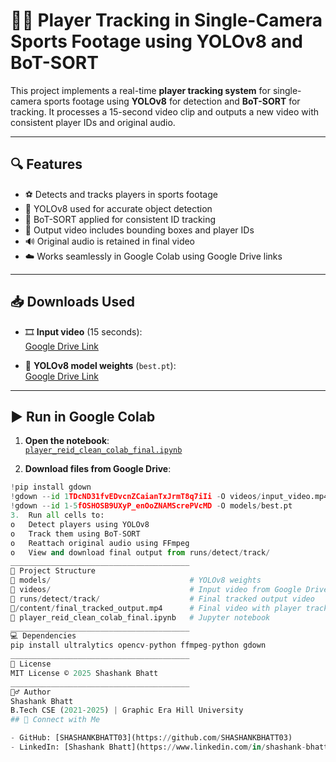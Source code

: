 # 🏃‍♂️ Player Tracking in Single-Camera Sports Footage using YOLOv8 and BoT-SORT

This project implements a real-time **player tracking system** for single-camera sports footage using **YOLOv8** for detection and **BoT-SORT** for tracking. It processes a 15-second video clip and outputs a new video with consistent player IDs and original audio.

---

## 🔍 Features

- ⚽ Detects and tracks players in sports footage
- 🧠 YOLOv8 used for accurate object detection
- 🔄 BoT-SORT applied for consistent ID tracking
- 🎥 Output video includes bounding boxes and player IDs
- 🔊 Original audio is retained in final video
- ☁️ Works seamlessly in Google Colab using Google Drive links

---

## 📥 Downloads Used

- 🎞️ **Input video** (15 seconds):  
  [Google Drive Link](https://drive.google.com/file/d/1TDcND31fvEDvcnZCaianTxJrmT8q7iIi/view)

- 🧠 **YOLOv8 model weights** (`best.pt`):  
  [Google Drive Link](https://drive.google.com/file/d/1-5fOSHOSB9UXyP_enOoZNAMScrePVcMD/view)

---

## ▶️ Run in Google Colab

1. **Open the notebook**:  
   [`player_reid_clean_colab_final.ipynb`](./player_reid_clean_colab_final.ipynb)

2. **Download files from Google Drive**:

```python
!pip install gdown
!gdown --id 1TDcND31fvEDvcnZCaianTxJrmT8q7iIi -O videos/input_video.mp4
!gdown --id 1-5fOSHOSB9UXyP_enOoZNAMScrePVcMD -O models/best.pt
3.	Run all cells to:
o	Detect players using YOLOv8
o	Track them using BoT-SORT
o	Reattach original audio using FFmpeg
o	View and download final output from runs/detect/track/
________________________________________
📁 Project Structure
📂 models/                               # YOLOv8 weights
📂 videos/                               # Input video from Google Drive
📂 runs/detect/track/                    # Final tracked output video
📂/content/final_tracked_output.mp4      # Final video with player tracking 
📜 player_reid_clean_colab_final.ipynb   # Jupyter notebook 
________________________________________
💻 Dependencies
pip install ultralytics opencv-python ffmpeg-python gdown
________________________________________
📄 License
MIT License © 2025 Shashank Bhatt
________________________________________
🙋‍♂️ Author
Shashank Bhatt
B.Tech CSE (2021-2025) | Graphic Era Hill University
## 🔗 Connect with Me

- GitHub: [SHASHANKBHATT03](https://github.com/SHASHANKBHATT03)
- LinkedIn: [Shashank Bhatt](https://www.linkedin.com/in/shashank-bhatt-047485241)


